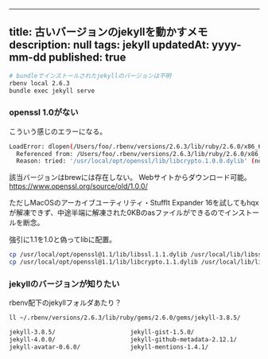 
---
title: 古いバージョンのjekyllを動かすメモ
description: null
tags: jekyll
updatedAt: yyyy-mm-dd
published: true
---



```bash
# bundleでインストールされたjekyllのバージョンは不明
rbenv local 2.6.3
bundle exec jekyll serve
```

### openssl 1.0がない

こういう感じのエラーになる。

```bash
LoadError: dlopen(/Users/foo/.rbenv/versions/2.6.3/lib/ruby/2.6.0/x86_64-darwin18/digest/sha1.bundle, 0x0009): Library not loaded: /usr/local/opt/openssl/lib/libcrypto.1.0.0.dylib
  Referenced from: /Users/foo/.rbenv/versions/2.6.3/lib/ruby/2.6.0/x86_64-darwin18/digest/sha1.bundle
  Reason: tried: '/usr/local/opt/openssl/lib/libcrypto.1.0.0.dylib' (no such file), '/usr/local/lib/libcrypto.1.0.0.dylib' (no such file), '/usr/lib/libcrypto.1.0.0.dylib' (no such file) - /Users/foo/.rbenv/versions/2.6.3/lib/ruby/2.6.0/x86_64-darwin18/digest/sha1.bundle
```

該当バージョンはbrewには存在しない。
Webサイトからダウンロード可能。
https://www.openssl.org/source/old/1.0.0/

ただしMacOSのアーカイブユーティリティ・StuffIt Expander 16を試してもhqxが解凍できず、中途半端に解凍された0KBのasファイルができるのでインストールを断念。

強引に1.1を1.0と偽ってlibに配置。

```bash
cp /usr/local/opt/openssl@1.1/lib/libssl.1.1.dylib /usr/local/lib/libssl.1.0.dylib 
cp /usr/local/opt/openssl@1.1/lib/libcrypto.1.1.dylib /usr/local/lib/libcrypto.1.0.dylib 
```

### jekyllのバージョンが知りたい

rbenv配下のjekyllフォルダあたり？

```bash
ll ~/.rbenv/versions/2.6.3/lib/ruby/gems/2.6.0/gems/jekyll-3.8.5/

jekyll-3.8.5/                     jekyll-gist-1.5.0/                   jekyll-remote-theme-0.3.1/     jekyll-theme-dinky-0.1.1/      jekyll-theme-slate-0.1.1/
jekyll-4.0.0/                     jekyll-github-metadata-2.12.1/       jekyll-sass-converter-1.5.2/   jekyll-theme-hacker-0.1.1/     jekyll-theme-tactile-0.1.1/
jekyll-avatar-0.6.0/              jekyll-mentions-1.4.1/               jekyll-sass-converter-2.0.0/   jekyll-theme-leap-day-0.1.1/   jekyll-theme-time-machine-0.1.1/
```
